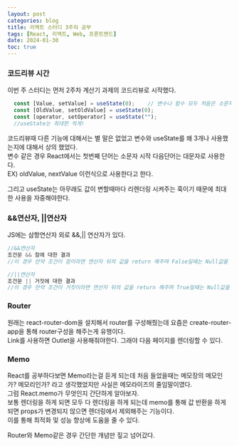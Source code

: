```yaml
---
layout: post
categories: blog
title: 리액트 스터디 3주차 공부
tags: [React, 리액트, Web, 프론트엔드]
date: 2024-01-30
toc: true
---
```


### 코드리뷰 시간
이번 주 스터디는 먼저 2주차 계산기 과제의 코드리뷰로 시작했다.

```js
  const [Value, setValue] = useState(0);    // 변수나 함수 모두 처음은 소문자 다음 단어부터는 대문자 oldValue 이런식으로 사용
  const [OldValue, setOldValue] = useState(0);
  const [operator, setOperator] = useState("");
  //useState는 최대한 적게!
```

코드리뷰때 다른 기능에 대해서는 별 말은 없었고 변수와 useState를 왜 3개나 사용했는지에 대해서 상의 했었다.   
변수 같은 경우 React에서는 첫번째 단어는 소문자 시작 다음단어는 대문자로 사용한다.   
EX) oldValue, nextValue 이런식으로 사용한다고 한다.   

그리고 useState는 아무래도 값이 변할때마다 리렌더링 시켜주는 훅이기 때문에 최대한 사용을 자중해야한다.   

### &&연산자, ||연산자
JS에는 삼항연산자 외로 &&,|| 연산자가 있다.   
```js
//&&연산자
조건문 && 참에 대한 결과
//이 경우 만약 조건이 참이라면 연산자 뒤의 값을 return 해주며 False일때는 Null값을 반환해준다.

//||연산자
조건문 || 거짓에 대한 결과
//이 경우 만약 조건이 거짓이라면 연산자 뒤의 값을 return 해주며 True일때는 Null값을 반환해준다.
```

### Router
원래는 react-router-dom을 설치해서 router를 구성해줬는데 요즘은 create-router-app을 통해 router구성을 해주는게 유행이다.   
Link를 사용하면 Outlet을 사용해줘야한다. 그래야 다음 페이지를 렌더링할 수 있다.   

### Memo
React를 공부하다보면 Memo라는걸 듣게 되는데 처음 들었을때는 메모장의 메모인가? 메모리인가? 라고 생각했었지만 사실은 메모라이즈의 줄임말이였다.   
그럼 React.memo가 무엇인지 간단하게 알아보자.   
보통 렌더링을 하게 되면 모두 다 렌더링을 하게 되는데 memo를 통해 값 반환을 하게 되면 props가 변경되지 않으면 렌더링에서 제외해주는 기능이다.   
이를 통해 최적화 및 성능 향상에 도움을 줄 수 있다.   

Router와 Memo같은 경우 간단한 개념만 짚고 넘어갔다.   